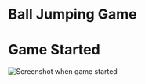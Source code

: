 # Ball Jumping Game
# Game Started
![Screenshot when game started](https://github.com/Sslegendars/Unity-Simple-Game-Project/assets/135840601/abb75fdf-38b0-49c0-b7a0-1ef658ed8ca5)
